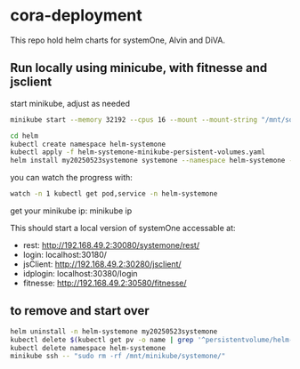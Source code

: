 # cora-deployment

This repo hold helm charts for systemOne, Alvin and DiVA.


## Run locally using minicube, with fitnesse and jsclient

start minikube, adjust as needed

```bash
minikube start --memory 32192 --cpus 16 --mount --mount-string "/mnt/someplace/minikube/:/mnt/minikube"
```

```bash
cd helm
kubectl create namespace helm-systemone
kubectl apply -f helm-systemone-minikube-persistent-volumes.yaml
helm install my20250523systemone systemone --namespace helm-systemone --set deploy.fitnesse=true
```
you can watch the progress with:

```bash
watch -n 1 kubectl get pod,service -n helm-systemone
```

get your minikube ip: minikube ip


This should start a local version of systemOne accessable at:<br>
* rest: http://192.168.49.2:30080/systemone/rest/
* login: localhost:30180/
* jsClient: http://192.168.49.2:30280/jsclient/
* idplogin: localhost:30380/login
* fitnesse: http://192.168.49.2:30580/fitnesse/


## to remove and start over
```bash
helm uninstall -n helm-systemone my20250523systemone
kubectl delete $(kubectl get pv -o name | grep '^persistentvolume/helm-systemone')
kubectl delete namespace helm-systemone
minikube ssh -- "sudo rm -rf /mnt/minikube/systemone/"
```